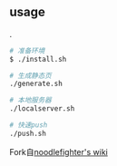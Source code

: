 ## usage

.

```bash
# 准备环境
$ ./install.sh

# 生成静态页
./generate.sh

# 本地服务器
./localserver.sh

# 快速push
./push.sh

```

Fork自[noodlefighter's wiki](https://github.com/noodlefighter/wiki)